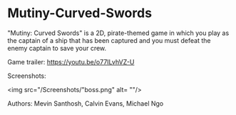 # Mutiny-Curved-Swords

"Mutiny: Curved Swords" is a 2D, pirate-themed game in which you play as the captain of a ship that has been captured and you must defeat the enemy captain to save your crew.

Game trailer: https://youtu.be/o77ILvhVZ-U

Screenshots:

<img src="/Screenshots/"boss.png" alt= ""/>



Authors: Mevin Santhosh, Calvin Evans, Michael Ngo
